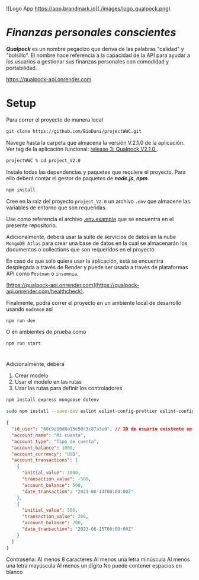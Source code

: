 ![Logo App https://app.brandmark.io](./images/logo_qualpock.png)
# _Finanzas personales conscientes_

_**Qualpock**_ es un nombre pegadizo que deriva de las palabras "calidad" y "bolsillo". El nombre hace referencia a la capacidad de la API para ayudar a los usuarios a gestionar sus finanzas personales con comodidad y portabilidad.

https://qualpock-api.onrender.com

# Setup
Para correr el proyecto de manera local

```sh
git clone https://github.com/BioDani/projectWWC.git
```
Navege hasta la carpeta que almacena la versión V.2.1.0 de la aplicación. Ver tag de la aplicación funcional: [release 3: Qualpock V2.1.0 ](https://github.com/BioDani/projectWWC/releases/tag/v2.1.0).

```sh
projectWWC % cd project_V2.0
```
Instale todas las dependencias y paquetes que requiere el proyecto. Para ello deberá contar el gestor de paquetes de *__node.js__*, __*npm*__. 

```sh
npm install 
```
Cree en la raiz del proyecto `project_V2.0` un archivo `.env` que almacene las variables de entorno que son requeridas.

Use como referencia el archivo [.env.example](.env.example) que se encuentra en el presente repositorio. 

Adicionalmente, deberá usar la suite de servicios de datos en la nube `MongoDB Atlas` para crear una base de datos en la cual se almacenarán los documentos o collections que son requeridos en el proyecto. 

En caso de que solo quiera usar la aplicación, está se encuentra desplegada a través de Render y puede ser usada a través de plataformas API como `Postman` o `insomnia`. 

[https://qualpock-api.onrender.com](https://qualpock-api.onrender.com/healthcheck).


Finalmente, podrá correr el proyecto en un ambiente local de desarrollo usando `nodemon` así 

```sh
npm run dev
```
O en ambientes de prueba como

```sh
npm run start
```

# 

Adicionalmente, deberá 

1. Crear modelo
2. Usar el modelo en las rutas
3. Usar las rutas para definir los controladores



```bash
npm install express mongoose dotenv 
```

```bash
sudo npm install --save-dev eslint eslint-config-prettier eslint-config-standard eslint-plugin-import eslint-plugin-n eslint-plugin-promise husky lint-staged nodemon prettier
```

```json
{
  "id_user": "60c9e10d8a15e50c3c87a3e0", // ID de usuario existente en la colección 'users'
  "account_name": "Mi cuenta",
  "account_type": "Tipo de cuenta",
  "account_balance": 1000,
  "account_currency": "USD",
  "account_transactions": [
    {
      "initial_value": 1000,
      "transaction_value": -500,
      "account_balance": 500,
      "date_transaction": "2023-06-14T00:00:00Z"
    },
    {
      "initial_value": 500,
      "transaction_value": 200,
      "account_balance": 700,
      "date_transaction": "2023-06-15T00:00:00Z"
    }
  ]
}

```


Contraseña: Al menos 8 caracteres
Al menos una letra minúscula
Al menos una letra mayúscula
Al menos un dígito
No puede contener espacios en blanco
